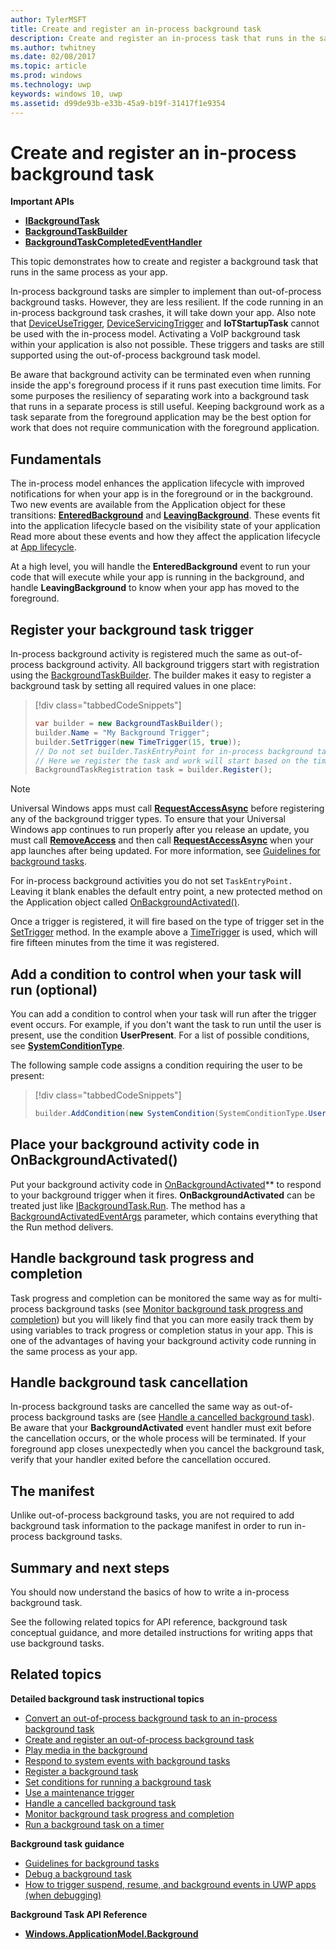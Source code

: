 ```yaml
---
author: TylerMSFT
title: Create and register an in-process background task
description: Create and register an in-process task that runs in the same process as your foreground app.
ms.author: twhitney
ms.date: 02/08/2017
ms.topic: article
ms.prod: windows
ms.technology: uwp
keywords: windows 10, uwp
ms.assetid: d99de93b-e33b-45a9-b19f-31417f1e9354
---
```


# Create and register an in-process background task

**Important APIs**

-   [**IBackgroundTask**](https://msdn.microsoft.com/library/windows/apps/br224794)
-   [**BackgroundTaskBuilder**](https://msdn.microsoft.com/library/windows/apps/br224768)
-   [**BackgroundTaskCompletedEventHandler**](https://msdn.microsoft.com/library/windows/apps/br224781)

This topic demonstrates how to create and register a background task that runs in the same process as your app.

In-process background tasks are simpler to implement than out-of-process background tasks. However, they are less resilient. If the code running in an in-process background task crashes, it will take down your app. Also note that [DeviceUseTrigger](https://msdn.microsoft.com/library/windows/apps/windows.applicationmodel.background.deviceusetrigger.aspx), [DeviceServicingTrigger](https://msdn.microsoft.com/library/windows/apps/windows.applicationmodel.background.deviceservicingtrigger.aspx) and **IoTStartupTask** cannot be used with the in-process model. Activating a VoIP background task within your application is also not possible. These triggers and tasks are still supported using the out-of-process background task model.

Be aware that background activity can be terminated even when running inside the app's foreground process if it runs past execution time limits. For some purposes the resiliency of separating work into a background task that runs in a separate process is still useful. Keeping background work as a task separate from the foreground application may be the best option for work that does not require communication with the foreground application.

## Fundamentals

The in-process model enhances the application lifecycle with improved notifications for when your app is in the foreground or in the background. Two new events are available from the Application object for these transitions: [**EnteredBackground**](https://msdn.microsoft.com/library/windows/apps/Windows.ApplicationModel.Core.CoreApplication.EnteredBackground) and [**LeavingBackground**](https://msdn.microsoft.com/library/windows/apps/Windows.ApplicationModel.Core.CoreApplication.LeavingBackground). These events fit into the application lifecycle based on the visibility state of your application
Read more about these events and how they affect the application lifecycle at [App lifecycle](app-lifecycle.md).

At a high level, you will handle the **EnteredBackground** event to run your code that will execute while your app is running in the background, and handle **LeavingBackground** to know when your app has moved to the foreground.

## Register your background task trigger

In-process background activity is registered much the same as out-of-process background activity. All background triggers start with registration using the [BackgroundTaskBuilder](https://msdn.microsoft.com/library/windows/apps/windows.applicationmodel.background.backgroundtaskbuilder.aspx?f=255&MSPPError=-2147217396). The builder makes it easy to register a background task by setting all required values in one place:

> [!div class="tabbedCodeSnippets"]
> ```cs
> var builder = new BackgroundTaskBuilder();
> builder.Name = "My Background Trigger";
> builder.SetTrigger(new TimeTrigger(15, true));
> // Do not set builder.TaskEntryPoint for in-process background tasks
> // Here we register the task and work will start based on the time trigger.
> BackgroundTaskRegistration task = builder.Register();
> ```

> [!NOTE]
> Universal Windows apps must call [**RequestAccessAsync**](https://msdn.microsoft.com/library/windows/apps/hh700485) before registering any of the background trigger types.
> To ensure that your Universal Windows app continues to run properly after you release an update, you must call [**RemoveAccess**](https://msdn.microsoft.com/library/windows/apps/hh700471) and then call [**RequestAccessAsync**](https://msdn.microsoft.com/library/windows/apps/hh700485) when your app launches after being updated. For more information, see [Guidelines for background tasks](guidelines-for-background-tasks.md).

For in-process background activities you do not set `TaskEntryPoint.` Leaving it blank enables the default entry point, a new protected method on the Application object called [OnBackgroundActivated()](https://msdn.microsoft.com/library/windows/apps/windows.ui.xaml.application.onbackgroundactivated.aspx).

Once a trigger is registered, it will fire based on the type of trigger set in the [SetTrigger](https://msdn.microsoft.com/library/windows/apps/windows.applicationmodel.background.backgroundtaskbuilder.settrigger.aspx) method. In the example above a [TimeTrigger](https://msdn.microsoft.com/library/windows/apps/windows.applicationmodel.background.timetrigger.aspx) is used, which will fire fifteen minutes from the time it was registered.

## Add a condition to control when your task will run (optional)

You can add a condition to control when your task will run after the trigger event occurs. For example, if you don't want the task to run until the user is present, use the condition **UserPresent**. For a list of possible conditions, see [**SystemConditionType**](https://msdn.microsoft.com/library/windows/apps/br224835).

The following sample code assigns a condition requiring the user to be present:

> [!div class="tabbedCodeSnippets"]
> ```cs
> builder.AddCondition(new SystemCondition(SystemConditionType.UserPresent));
> ```

## Place your background activity code in OnBackgroundActivated()

Put your background activity code in [OnBackgroundActivated](https://msdn.microsoft.com/library/windows/apps/windows.ui.xaml.application.onbackgroundactivated.aspx)** to respond to your background trigger when it fires. **OnBackgroundActivated** can be treated just like [IBackgroundTask.Run](https://msdn.microsoft.com/library/windows/apps/windows.applicationmodel.background.ibackgroundtask.run.aspx?f=255&MSPPError=-2147217396). The method has a [BackgroundActivatedEventArgs](https://msdn.microsoft.com/library/windows/apps/windows.applicationmodel.activation.backgroundactivatedeventargs.aspx) parameter, which contains everything that the Run method delivers.

## Handle background task progress and completion

Task progress and completion can be monitored the same way as for multi-process background tasks (see [Monitor background task progress and completion](monitor-background-task-progress-and-completion.md)) but you will likely find that you can more easily track them by using variables to track progress or completion status in your app. This is one of the advantages of having your background activity code running in the same process as your app.

## Handle background task cancellation

In-process background tasks are cancelled the same way as out-of-process background tasks are (see [Handle a cancelled background task](handle-a-cancelled-background-task.md)). Be aware that your **BackgroundActivated** event handler must exit before the cancellation occurs, or the whole process will be terminated. If your foreground app closes unexpectedly when you cancel the background task, verify that your handler exited before the cancellation occured.

## The manifest

Unlike out-of-process background tasks, you are not required to add background task information to the package manifest in order to run in-process background tasks.

## Summary and next steps

You should now understand the basics of how to write a in-process background task.

See the following related topics for API reference, background task conceptual guidance, and more detailed instructions for writing apps that use background tasks.

## Related topics

**Detailed background task instructional topics**

* [Convert an out-of-process background task to an in-process background task](convert-out-of-process-background-task.md)
* [Create and register an out-of-process background task](create-and-register-a-background-task.md)
* [Play media in the background](https://msdn.microsoft.com/windows/uwp/audio-video-camera/background-audio)
* [Respond to system events with background tasks](respond-to-system-events-with-background-tasks.md)
* [Register a background task](register-a-background-task.md)
* [Set conditions for running a background task](set-conditions-for-running-a-background-task.md)
* [Use a maintenance trigger](use-a-maintenance-trigger.md)
* [Handle a cancelled background task](handle-a-cancelled-background-task.md)
* [Monitor background task progress and completion](monitor-background-task-progress-and-completion.md)
* [Run a background task on a timer](run-a-background-task-on-a-timer-.md)

**Background task guidance**

* [Guidelines for background tasks](guidelines-for-background-tasks.md)
* [Debug a background task](debug-a-background-task.md)
* [How to trigger suspend, resume, and background events in UWP apps (when debugging)](http://go.microsoft.com/fwlink/p/?linkid=254345)

**Background Task API Reference**

* [**Windows.ApplicationModel.Background**](https://msdn.microsoft.com/library/windows/apps/br224847)
